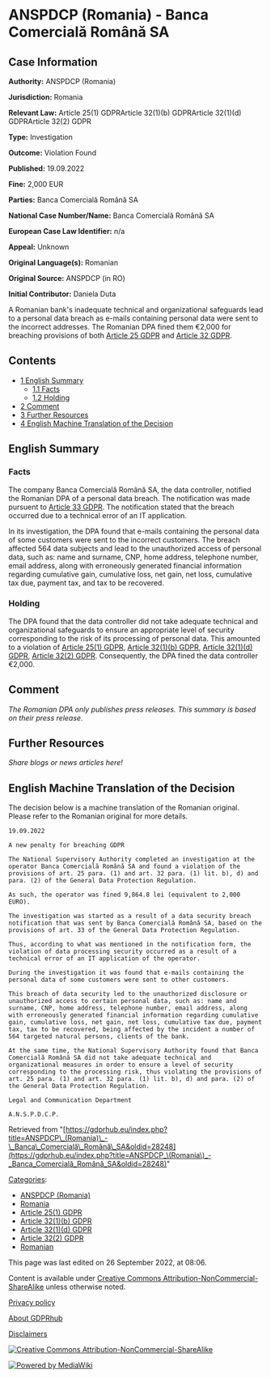 # ANSPDCP (Romania) - Banca Comercială Română SA

## Case Information

**Authority:** ANSPDCP (Romania)

**Jurisdiction:** Romania

**Relevant Law:** Article 25(1) GDPRArticle 32(1)(b) GDPRArticle 32(1)(d) GDPRArticle 32(2) GDPR

**Type:** Investigation

**Outcome:** Violation Found

**Published:** 19.09.2022

**Fine:** 2,000 EUR

**Parties:** Banca Comercială Română SA

**National Case Number/Name:** Banca Comercială Română SA

**European Case Law Identifier:** n/a

**Appeal:** Unknown

**Original Language(s):** Romanian

**Original Source:** ANSPDCP (in RO)

**Initial Contributor:** Daniela Duta

A Romanian bank's inadequate technical and organizational safeguards lead to a personal data breach as e-mails containing personal data were sent to the incorrect addresses. The Romanian DPA fined them €2,000 for breaching provisions of both [Article 25 GDPR](/index.php?title=Article_25_GDPR "Article 25 GDPR") and [Article 32 GDPR](/index.php?title=Article_32_GDPR "Article 32 GDPR").

## Contents

*   [1 English Summary](#English_Summary)
    *   [1.1 Facts](#Facts)
    *   [1.2 Holding](#Holding)
*   [2 Comment](#Comment)
*   [3 Further Resources](#Further_Resources)
*   [4 English Machine Translation of the Decision](#English_Machine_Translation_of_the_Decision)

## English Summary

### Facts

The company Banca Comercială Română SA, the data controller, notified the Romanian DPA of a personal data breach. The notification was made pursuent to [Article 33 GDPR](/index.php?title=Article_33_GDPR "Article 33 GDPR"). The notification stated that the breach occurred due to a technical error of an IT application.

In its investigation, the DPA found that e-mails containing the personal data of some customers were sent to the incorrect customers. The breach affected 564 data subjects and lead to the unauthorized access of personal data, such as: name and surname, CNP, home address, telephone number, email address, along with erroneously generated financial information regarding cumulative gain, cumulative loss, net gain, net loss, cumulative tax due, payment tax, and tax to be recovered.

### Holding

The DPA found that the data controller did not take adequate technical and organizational safeguards to ensure an appropriate level of security corresponding to the risk of its processing of personal data. This amounted to a violation of [Article 25(1) GDPR](/index.php?title=Article_25_GDPR#1 "Article 25 GDPR"), [Article 32(1)(b) GDPR](/index.php?title=Article_32_GDPR#1b "Article 32 GDPR"), [Article 32(1)(d) GDPR](/index.php?title=Article_32_GDPR#1d "Article 32 GDPR"), [Article 32(2) GDPR](/index.php?title=Article_32_GDPR#2 "Article 32 GDPR"). Consequently, the DPA fined the data controller €2,000.

## Comment

_The Romanian DPA only publishes press releases. This summary is based on their press release._

## Further Resources

_Share blogs or news articles here!_

## English Machine Translation of the Decision

The decision below is a machine translation of the Romanian original. Please refer to the Romanian original for more details.

```
19.09.2022

A new penalty for breaching GDPR

The National Supervisory Authority completed an investigation at the operator Banca Comercială Română SA and found a violation of the provisions of art. 25 para. (1) and art. 32 para. (1) lit. b), d) and para. (2) of the General Data Protection Regulation.

As such, the operator was fined 9,864.8 lei (equivalent to 2,000 EURO).

The investigation was started as a result of a data security breach notification that was sent by Banca Comercială Română SA, based on the provisions of art. 33 of the General Data Protection Regulation.

Thus, according to what was mentioned in the notification form, the violation of data processing security occurred as a result of a technical error of an IT application of the operator.

During the investigation it was found that e-mails containing the personal data of some customers were sent to other customers.

This breach of data security led to the unauthorized disclosure or unauthorized access to certain personal data, such as: name and surname, CNP, home address, telephone number, email address, along with erroneously generated financial information regarding cumulative gain, cumulative loss, net gain, net loss, cumulative tax due, payment tax, tax to be recovered, being affected by the incident a number of 564 targeted natural persons, clients of the bank.

At the same time, the National Supervisory Authority found that Banca Comercială Română SA did not take adequate technical and organizational measures in order to ensure a level of security corresponding to the processing risk, thus violating the provisions of art. 25 para. (1) and art. 32 para. (1) lit. b), d) and para. (2) of the General Data Protection Regulation.

Legal and Communication Department

A.N.S.P.D.C.P.

```

Retrieved from "[https://gdprhub.eu/index.php?title=ANSPDCP\_(Romania)\_-\_Banca\_Comercială\_Română\_SA&oldid=28248](https://gdprhub.eu/index.php?title=ANSPDCP_\(Romania\)_-_Banca_Comercială_Română_SA&oldid=28248)"

[Categories](/index.php?title=Special:Categories "Special:Categories"):

*   [ANSPDCP (Romania)](/index.php?title=Category:ANSPDCP_\(Romania\) "Category:ANSPDCP (Romania)")
*   [Romania](/index.php?title=Category:Romania "Category:Romania")
*   [Article 25(1) GDPR](/index.php?title=Category:Article_25\(1\)_GDPR "Category:Article 25(1) GDPR")
*   [Article 32(1)(b) GDPR](/index.php?title=Category:Article_32\(1\)\(b\)_GDPR "Category:Article 32(1)(b) GDPR")
*   [Article 32(1)(d) GDPR](/index.php?title=Category:Article_32\(1\)\(d\)_GDPR "Category:Article 32(1)(d) GDPR")
*   [Article 32(2) GDPR](/index.php?title=Category:Article_32\(2\)_GDPR "Category:Article 32(2) GDPR")
*   [Romanian](/index.php?title=Category:Romanian "Category:Romanian")

This page was last edited on 26 September 2022, at 08:06.

Content is available under [Creative Commons Attribution-NonCommercial-ShareAlike](https://creativecommons.org/licenses/by-nc-sa/4.0/) unless otherwise noted.

[Privacy policy](/index.php?title=GDPRhub:Privacy_policy)

[About GDPRhub](/index.php?title=GDPRhub:About)

[Disclaimers](/index.php?title=GDPRhub:General_disclaimer)

[![Creative Commons Attribution-NonCommercial-ShareAlike](/resources/assets/licenses/cc-by-nc-sa.png)](https://creativecommons.org/licenses/by-nc-sa/4.0/)

[![Powered by MediaWiki](/resources/assets/poweredby_mediawiki_88x31.png)](https://www.mediawiki.org/)